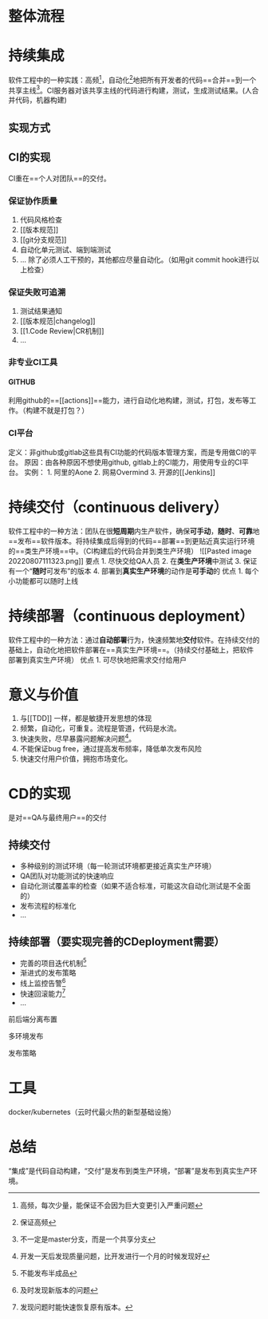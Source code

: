 # 整体流程

# 持续集成
软件工程中的一种实践：高频[^1]，自动化[^2]地把所有开发者的代码==合并==到一个共享主线[^3]。CI服务器对该共享主线的代码进行构建，测试，生成测试结果。(人合并代码，机器构建)

## 实现方式
## CI的实现
CI重在==个人对团队==的交付。
### 保证协作质量
1. 代码风格检查
2. [[版本规范]]
3. [[git分支规范]]
4. 自动化单元测试、端到端测试
5. ...
除了必须人工干预的，其他都应尽量自动化。（如用git commit hook进行以上检查）
### 保证失败可追溯
1. 测试结果通知
2. [[版本规范|changelog]]
3. [[1.Code Review|CR机制]]
4. ...
### 非专业CI工具
#### GITHUB
利用github的==[[actions]]==能力，进行自动化地构建，测试，打包，发布等工作。（构建不就是打包？）

### CI平台
定义：非github或gitlab这些具有CI功能的代码版本管理方案，而是专用做CI的平台。
原因：由各种原因不想使用github, gitlab上的CI能力，用使用专业的CI平台。
实例：
	1. 阿里的Aone
	2. 网易Overmind 
	3. 开源的[[Jenkins]]

# 持续交付（continuous delivery）
软件工程中的一种方法：团队在很**短周期**内生产软件，确保**可手动**，**随时**、**可靠**地==发布==软件版本。将持续集成后得到的代码==部署==到更贴近真实运行环境的==类生产环境==中。（CI构建后的代码合并到类生产环境）
![[Pasted image 20220807111323.png]]
要点
	1. 尽快交给QA人员
	2. 在**类生产环境**中测试
	3. 保证有一个“**随时**可发布”的版本
	4. 部署到**真实生产环境**的动作是**可手动**的
优点
	1. 每个小功能都可以随时上线
# 持续部署（continuous deployment）
软件工程中的一种方法：通过**自动部署**行为，快速频繁地**交付**软件。在持续交付的基础上，自动化地把软件部署在==真实生产环境==。（持续交付基础上，把软件部署到真实生产环境）
优点
	1. 可尽快地把需求交付给用户

# 意义与价值
1. 与[[TDD]] 一样，都是敏捷开发思想的体现
2. 频繁，自动化，可重复。流程是管道，代码是水流。
3. 快速失败，尽早暴露问题解决问题[^4]。
4. 不能保证bug free，通过提高发布频率，降低单次发布风险
5. 快速交付用户价值，拥抱市场变化。


# CD的实现
是对==QA与最终用户==的交付

## 持续交付
- 多种级别的测试环境（每一轮测试环境都更接近真实生产环境）
- QA团队对功能测试的快速响应
- 自动化测试覆盖率的检查（如果不适合标准，可能这次自动化测试是不全面的）
- 发布流程的标准化
- ...

## 持续部署（要实现完善的CDeployment需要）
- 完善的项目迭代机制[^5]
- 渐进式的发布策略
- 线上监控告警[^6]
- 快速回滚能力[^7]
- ...


前后端分离布置

多环境发布

发布策略

# 工具
docker/kubernetes（云时代最火热的新型基础设施）

# 总结
“集成”是代码自动构建，“交付”是发布到类生产环境，“部署”是发布到真实生产环境。

[^1]: 高频，每次少量，能保证不会因为巨大变更引入严重问题
[^2]: 保证高频
[^3]: 不一定是master分支，而是一个共享分支
[^4]: 开发一天后发现质量问题，比开发进行一个月的时候发现好
[^5]: 不能发布半成品
[^6]: 及时发现新版本的问题
[^7]: 发现问题时能快速恢复原有版本。